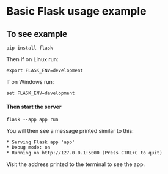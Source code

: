 # Basic Flask usage example

## To see example
```
pip install flask
```

Then if on Linux run:
```
export FLASK_ENV=development
```

If on Windows run:
```
set FLASK_ENV=development
```

#### Then start the server

```
flask --app app run
```

You will then see a message printed similar to this:
```
* Serving Flask app 'app'
* Debug mode: on
* Running on http://127.0.0.1:5000 (Press CTRL+C to quit)
```

Visit the address printed to the terminal to see the app.